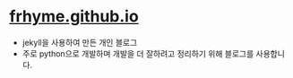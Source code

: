 # [frhyme.github.io](https://frhyme.github.io)

- jekyll을 사용하여 만든 개인 블로그
- 주로 python으로 개발하며 개발을 더 잘하려고 정리하기 위해 블로그를 사용합니다. 

